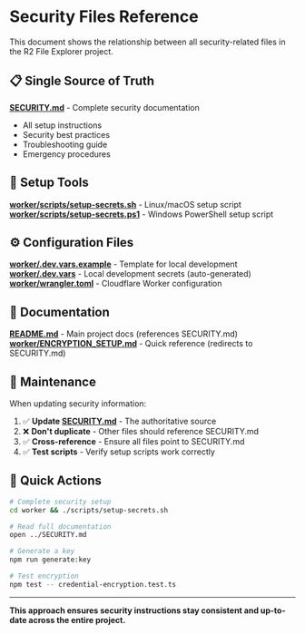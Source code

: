 # Security Files Reference

This document shows the relationship between all security-related files in the R2 File Explorer project.

## 📋 Single Source of Truth

**[SECURITY.md](SECURITY.md)** - Complete security documentation
- All setup instructions
- Security best practices  
- Troubleshooting guide
- Emergency procedures

## 🔧 Setup Tools

**[worker/scripts/setup-secrets.sh](worker/scripts/setup-secrets.sh)** - Linux/macOS setup script
**[worker/scripts/setup-secrets.ps1](worker/scripts/setup-secrets.ps1)** - Windows PowerShell setup script

## ⚙️ Configuration Files

**[worker/.dev.vars.example](worker/.dev.vars.example)** - Template for local development
**[worker/.dev.vars](worker/.dev.vars)** - Local development secrets (auto-generated)
**[worker/wrangler.toml](worker/wrangler.toml)** - Cloudflare Worker configuration

## 📖 Documentation

**[README.md](README.md)** - Main project docs (references SECURITY.md)
**[worker/ENCRYPTION_SETUP.md](worker/ENCRYPTION_SETUP.md)** - Quick reference (redirects to SECURITY.md)

## 🔄 Maintenance

When updating security information:

1. ✅ **Update [SECURITY.md](SECURITY.md)** - The authoritative source
2. ❌ **Don't duplicate** - Other files should reference SECURITY.md
3. ✅ **Cross-reference** - Ensure all files point to SECURITY.md
4. ✅ **Test scripts** - Verify setup scripts work correctly

## 🎯 Quick Actions

```bash
# Complete security setup
cd worker && ./scripts/setup-secrets.sh

# Read full documentation  
open ../SECURITY.md

# Generate a key
npm run generate:key

# Test encryption
npm test -- credential-encryption.test.ts
```

---

**This approach ensures security instructions stay consistent and up-to-date across the entire project.**